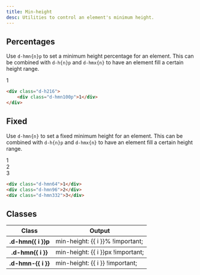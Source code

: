 ```yaml
---
title: Min-height
desc: Utilities to control an element's minimum height.
---
```


## Percentages

Use `d-hmn{n}p` to set a minimum height percentage for an element. This can be combined with `d-h{n}p` and `d-hmx{n}` to have an element fill a certain height range.

<code-well-header class="d-d-flex d-jc-center d-p24 d-bgc-purple-100 d-bgo50 d-w100p d-h216 d-flow16" custom>
  <div class="d-fl-center d-py16 d-px8 d-w100p d-hmn100p d-bgc-purple-300 d-bar4 d-fs24 d-fw-bold d-ta-center">1</div>
</code-well-header>

```html
<div class="d-h216">
    <div class="d-hmn100p">1</div>
</div>
```

## Fixed

Use `d-hmn{n}` to set a fixed minimum height for an element. This can be combined with `d-h{n}p` and `d-hmx{n}` to have an element fill a certain height range.

<code-well-header class="d-d-flex d-jc-center d-p24 d-bgc-pink-100 d-bgo50 d-w100p d-hmn264 d-flow16 d-of-y-scroll" custom>
  <div class="d-fl-center d-py16 d-px8 d-w64 d-h48 d-hmn64 d-bgc-pink-300 d-bar4 d-fs24 d-fw-bold d-ta-center">1</div>
  <div class="d-fl-center d-py16 d-px8 d-w64 d-h48 d-hmn96 d-bgc-pink-300 d-bar4 d-fs24 d-fw-bold d-ta-center">2</div>
  <div class="d-fl-center d-py16 d-px8 d-w64 d-hmn332 d-bgc-pink-300 d-bar4 d-fs24 d-fw-bold d-ta-center">3</div>
</code-well-header>

```html
<div class="d-hmn64">1</div>
<div class="d-hmn96">2</div>
<div class="d-hmn332">3</div>
```

<script setup>
  import { percentage, fixed, other } from '@data/width-height.json';
</script>

## Classes

<div class="d-h464 d-of-y-scroll d-bb d-bc-black-200">
  <table class="d-table dialtone-doc-table">
    <thead>
      <tr>
        <th scope="col" class="d-w30p">Class</th>
        <th scope="col">Output</th>
      </tr>
    </thead>
    <tbody>
      <tr v-for="i in percentage">
        <th scope="row" class="d-ff-mono d-fc-purple d-fw-normal d-fs12">.d-hmn{{ i }}p</th>
        <td class="d-ff-mono d-fc-orange-500 d-fs12">min-height: {{ i }}% !important;</td>
      </tr>
    </tbody>
    <tbody>
      <tr v-for="i in fixed">
        <th scope="row" class="d-ff-mono d-fc-purple d-fw-normal d-fs12">.d-hmn{{ i }}</th>
        <td class="d-ff-mono d-fc-orange-500 d-fs12">min-height: {{ i }}px !important;</td>
      </tr>
    </tbody>
    <tbody>
      <tr v-for="i in other">
        <th scope="row" class="d-ff-mono d-fc-purple d-fw-normal d-fs12">.d-hmn-{{ i }}</th>
        <td class="d-ff-mono d-fc-orange-500 d-fs12">min-height: {{ i }} !important;</td>
      </tr>
    </tbody>
  </table>
</div>

